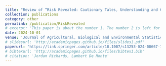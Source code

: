 ```yaml
---
title: "Review of “Risk Revealed: Cautionary Tales, Understanding and Communication” by Paul Embrechts, Marius Hofert, and Valérie Chavez-Demoulin"
collection: publications
category: other
permalink: /publication/RiskRevealed
# excerpt: 'This paper is about the number 1. The number 2 is left for future work.'
date: 2024-10-01
venue: 'Journal of Agricultural, Biological and Environmental Statistics'
# slidesurl: 'http://academicpages.github.io/files/slides1.pdf'
paperurl: 'https://link.springer.com/article/10.1007/s13253-024-00667-1'
# bibtexurl: 'http://academicpages.github.io/files/bibtex1.bib'
# citation: 'Jordan Richards, Lambert De Monte'
---
```

<!-- The contents above will be part of a list of publications, if the user clicks the link for the publication than the contents of section will be rendered as a full page, allowing you to provide more information about the paper for the reader. When publications are displayed as a single page, the contents of the above "citation" field will automatically be included below this section in a smaller font. -->
